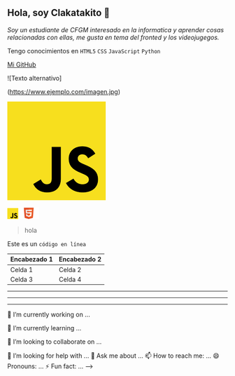 
## Hola, soy Clakatakito 👋

*Soy un estudiante de CFGM interesado en la informatica y aprender cosas relacionadas con ellas, me gusta en tema del fronted y los videojugegos.*

Tengo conocimientos en `HTML5` `CSS` `JavaScript` `Python`

[Mi GitHub](https://github.com/Clakatakito/Practicas)



![Texto alternativo]

(https://www.ejemplo.com/imagen.jpg)


![JavaScript](baixa.png)




<img src="JavaScript.png" alt="JavaScript" tittle="JavaScript" width="25"/><img src="HTML5.png" alt="JavaScript" tittle="JavaScript" width="48"/>

> hola

Este es un `código en línea`


| Encabezado 1 | Encabezado 2 |
| ------------ | ------------ |
| Celda 1      | Celda 2      |
| Celda 3      | Celda 4      |


---

***

___

 🔭 I’m currently working on ...
 
 🌱 I’m currently learning ...
 
 👯 I’m looking to collaborate on ...
 
 🤔 I’m looking for help with ...
 💬 Ask me about ...
 📫 How to reach me: ...
 😄 Pronouns: ...
 ⚡ Fun fact: ...
-->
